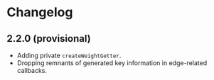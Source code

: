 # Changelog

## 2.2.0 (provisional)

- Adding private `createWeightGetter`.
- Dropping remnants of generated key information in edge-related callbacks.
